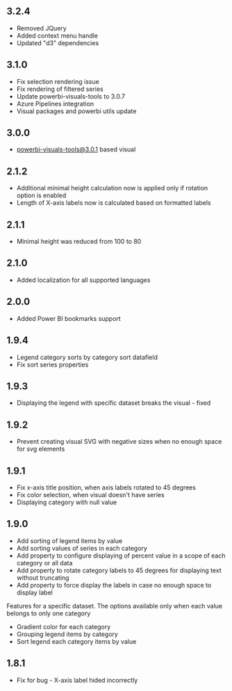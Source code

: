 ## 3.2.4
* Removed JQuery
* Added context menu handle
* Updated "d3" dependencies

## 3.1.0
* Fix selection rendering issue
* Fix rendering of filtered series
* Update powerbi-visuals-tools to 3.0.7
* Azure Pipelines integration
* Visual packages and powerbi utils update

## 3.0.0
* powerbi-visuals-tools@3.0.1 based visual

## 2.1.2

* Additional minimal height calculation now is applied only if rotation option is enabled
* Length of X-axis labels now is calculated based on formatted labels

## 2.1.1

* Minimal height was reduced from 100 to 80

## 2.1.0

* Added localization for all supported languages

## 2.0.0

* Added Power BI bookmarks support

## 1.9.4

* Legend category sorts by category sort datafield
* Fix sort series properties

## 1.9.3

* Displaying the legend with specific dataset breaks the visual - fixed

## 1.9.2

* Prevent creating visual SVG with negative sizes when no enough space for svg elements

## 1.9.1

* Fix x-axis title position, when axis labels rotated to 45 degrees
* Fix color selection, when visual doesn't have series
* Displaying category with null value

## 1.9.0

* Add sorting of legend items by value
* Add sorting values of series in each category
* Add property to configure displaying of percent value in a scope of each category or all data
* Add property to rotate category labels to 45 degrees for displaying text without truncating
* Add property to force display the labels in case no enough space to display label

Features for a specific dataset.
The options available only when each value belongs to only one category

* Gradient color for each category
* Grouping legend items by category
* Sort legend each category items by value

## 1.8.1

* Fix for bug - X-axis label hided incorrectly
